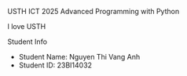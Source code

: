 USTH ICT 2025 Advanced Programming with Python

I love USTH


Student Info

* Student Name: Nguyen Thi Vang Anh 
* Student ID: 23BI14032

